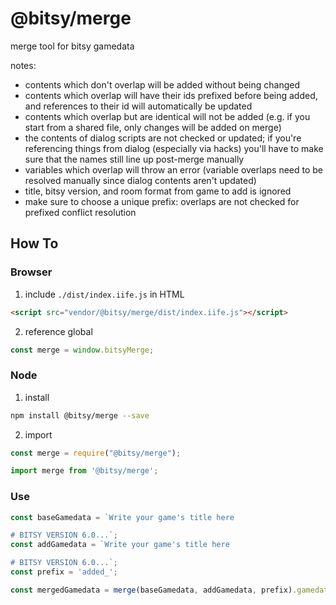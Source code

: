 # @bitsy/merge

merge tool for bitsy gamedata

notes:

- contents which don't overlap will be added without being changed
- contents which overlap will have their ids prefixed before being added, and references to their id will automatically be updated
- contents which overlap but are identical will not be added (e.g. if you start from a shared file, only changes will be added on merge)
- the contents of dialog scripts are not checked or updated; if you're referencing things from dialog (especially via hacks) you'll have to make sure that the names still line up post-merge manually
- variables which overlap will throw an error (variable overlaps need to be resolved manually since dialog contents aren't updated)
- title, bitsy version, and room format from game to add is ignored
- make sure to choose a unique prefix: overlaps are not checked for prefixed conflict resolution

## How To

### Browser

1. include `./dist/index.iife.js` in HTML

```html
<script src="vendor/@bitsy/merge/dist/index.iife.js"></script>
```

2. reference global

```js
const merge = window.bitsyMerge;
```

### Node

1. install

```sh
npm install @bitsy/merge --save
```

2. import

```js
const merge = require("@bitsy/merge");
```

```js
import merge from '@bitsy/merge';
```

### Use

```js
const baseGamedata = `Write your game's title here

# BITSY VERSION 6.0...`;
const addGamedata = `Write your game's title here

# BITSY VERSION 6.0...`;
const prefix = 'added_';

const mergedGamedata = merge(baseGamedata, addGamedata, prefix).gamedata;
```

